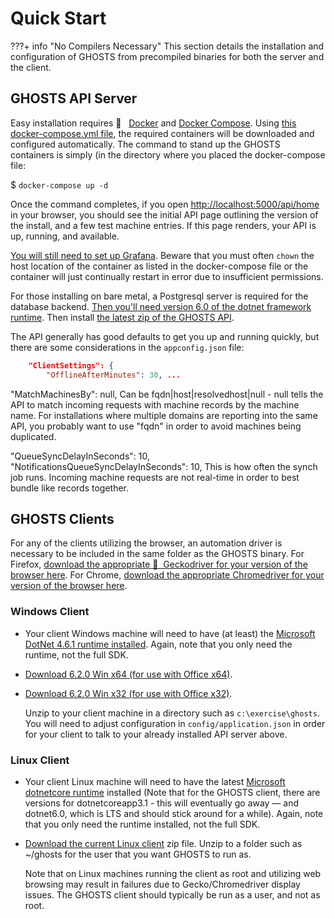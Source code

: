# Quick Start

???+ info "No Compilers Necessary"
    This section details the installation and configuration of GHOSTS from precompiled binaries for both the server and the client.

## GHOSTS API Server

Easy installation requires 🐳 &nbsp; [Docker](https://docs.docker.com/install/) and [Docker Compose](https://docs.docker.com/compose/install/). Using [this docker-compose.yml file](https://github.com/cmu-sei/GHOSTS/blob/master/src/Ghosts.Api/docker-compose.yml), the required containers will be downloaded and configured automatically. The command to stand up the GHOSTS containers is simply (in the directory where you placed the docker-compose file:

$ `docker-compose up -d`

Once the command completes, if you open [http://localhost:5000/api/home](http://localhost:5000/api/home) in your browser, you should see the initial API page outlining the version of the install, and a few test machine entries. If this page renders, your API is up, running, and available.

[You will still need to set up Grafana](https://github.com/cmu-sei/GHOSTS/wiki/Configuring-Grafana-Reporting). Beware that you must often `chown` the host location of the container as listed in the docker-compose file or the container will just continually restart in error due to insufficient permissions.

For those installing on bare metal, a Postgresql server is required for the database backend. [Then you'll need version 6.0 of the dotnet framework runtime](https://dotnet.microsoft.com/download). Then install [the latest zip of the GHOSTS API](https://cmu.box.com/s/gz62rltw8ajkhomt3c2kvbtpw56yikd1).

The API generally has good defaults to get you up and running quickly, but there are some considerations in the `appconfig.json` file:

```json
    "ClientSettings": {
        "OfflineAfterMinutes": 30, ...
```

"MatchMachinesBy": null,
Can be fqdn|host|resolvedhost|null - null tells the API to match incoming requests with machine records by the machine name. For installations where multiple domains are reporting into the same API, you probably want to use "fqdn" in order to avoid machines being duplicated.

"QueueSyncDelayInSeconds": 10,
"NotificationsQueueSyncDelayInSeconds": 10,
This is how often the synch job runs. Incoming machine requests are not real-time in order to best bundle like records together.

## GHOSTS Clients

For any of the clients utilizing the browser, an automation driver is necessary to be included in the same folder as the GHOSTS binary. For Firefox, [download the appropriate 🦎&nbsp; Geckodriver for your version of the browser here](https://github.com/mozilla/geckodriver/releases). For Chrome, [download the appropriate Chromedriver for your version of the browser here](https://chromedriver.chromium.org/downloads).

### Windows Client

* Your client Windows machine will need to have (at least) the [Microsoft DotNet 4.6.1 runtime installed](https://dotnet.microsoft.com/download/dotnet-framework/net47). Again, note that you only need the runtime, not the full SDK.

* [Download 6.2.0 Win x64 (for use with Office x64)](https://cmu.box.com/s/3g8x4sowss1u4ngm4vy68obdsq4ir354).

* [Download 6.2.0 Win x32 (for use with Office x32)](https://cmu.box.com/s/ip8xuntjbsalarb4kblswyne1hhcfo4n).

    Unzip to your client machine in a directory such as `c:\exercise\ghosts`. You will need to adjust configuration in `config/application.json` in order for your client to talk to your already installed API server above.

### Linux Client

* Your client Linux machine will need to have the latest [Microsoft dotnetcore runtime](https://dotnet.microsoft.com/download) installed (Note that for the GHOSTS client, there are versions for dotnetcoreapp3.1 - this will eventually go away — and dotnet6.0, which is LTS and should stick around for a while). Again, note that you only need the runtime installed, not the full SDK.

* [Download the current Linux client](https://cmu.box.com/s/onpe9b8dzw3ysk4h577wferfyhsrus1w) zip file. Unzip to a folder such as ~/ghosts for the user that you want GHOSTS to run as.

    Note that on Linux machines running the client as root and utilizing web browsing may result in failures due to Gecko/Chromedriver display issues. The GHOSTS client should typically be run as a user, and not as root.
